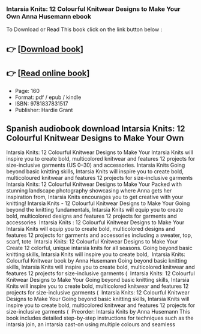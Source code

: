 ### Intarsia Knits: 12 Colourful Knitwear Designs to Make Your Own Anna Husemann ebook

To Download or Read This book click on the link button below :

## 👉  [**[Download book](http://get-pdfs.com/download.php?group=book&from=github.com&id=720470&lnk=1079 "Download book")**]

## 👉  [**[Read online book](http://get-pdfs.com/download.php?group=book&from=github.com&id=720470&lnk=1079 "Read online book")**]


* Page: 160
* Format: pdf / epub / kindle
* ISBN: 9781837831517
* Publisher: Hardie Grant



## Spanish audiobook download Intarsia Knits: 12 Colourful Knitwear Designs to Make Your Own



 Intarsia Knits: 12 Colourful Knitwear Designs to Make Your Intarsia Knits will inspire you to create bold, multicolored knitwear and features 12 projects for size-inclusive garments (US 0–30) and accessories.
 Intarsia Knits Going beyond basic knitting skills, Intarsia Knits will inspire you to create bold, multicoloured knitwear and features 12 projects for size-inclusive garments 
 Intarsia Knits: 12 Colourful Knitwear Designs to Make Your Packed with stunning landscape photography showcasing where Anna gets her inspiration from, Intarsia Knits encourages you to get creative with your knitting!
 Intarsia Knits - 12 Colourful Knitwear Designs to Make Your Going beyond the knitting fundamentals, Intarsia Knits will equip you to create bold, multicolored designs and features 12 projects for garments and accessories 
 Intarsia Knits : 12 Colourful Knitwear Designs to Make Your Intarsia Knits will equip you to create bold, multicolored designs and features 12 projects for garments and accessories including a sweater, top, scarf, tote 
 Intarsia Knits: 12 Colourful Knitwear Designs to Make Your Create 12 colorful, unique intarsia knits for all seasons. Going beyond basic knitting skills, Intarsia Knits will inspire you to create bold, 
 Intarsia Knits: Colourful Knitwear book by Anna Husemann Going beyond basic knitting skills, Intarsia Knits will inspire you to create bold, multicolored knitwear and features 12 projects for size-inclusive garments ( 
 Intarsia Knits: 12 Colourful Knitwear Designs to Make Your Going beyond basic knitting skills, Intarsia Knits will inspire you to create bold, multicolored knitwear and features 12 projects for size-inclusive garments ( 
 Intarsia Knits: 12 Colourful Knitwear Designs to Make Your Going beyond basic knitting skills, Intarsia Knits will inspire you to create bold, multicolored knitwear and features 12 projects for size-inclusive garments ( 
 Preorder: Intarsia Knits by Anna Husemann This book includes detailed step-by-step instructions for techniques such as the intarsia join, an intarsia cast-on using multiple colours and seamless 





